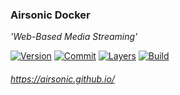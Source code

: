### Airsonic Docker

*'Web-Based Media Streaming'*

[![Version](https://images.microbadger.com/badges/version/stlouisn/airsonic.svg)](https://microbadger.com/images/stlouisn/airsonic)
[![Commit](https://images.microbadger.com/badges/commit/stlouisn/airsonic.svg)](https://microbadger.com/images/stlouisn/airsonic)
[![Layers](https://images.microbadger.com/badges/image/stlouisn/airsonic.svg)](https://microbadger.com/images/stlouisn/airsonic)
[![Build](https://travis-ci.org/stlouisn/airsonic_docker.svg?branch=master)](https://travis-ci.org/stlouisn/airsonic_docker)

###### *https://airsonic.github.io/*
